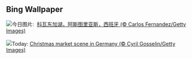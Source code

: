 ## Bing Wallpaper
![](https://www.bing.com/th?id=OHR.CovadongaWinter_ZH-CN2873340163_UHD.jpg&w=1000)今日图片: &nbsp;[科瓦东加湖，阿斯图里亚斯，西班牙 (© Carlos Fernandez/Getty Images)](https://www.bing.com/th?id=OHR.CovadongaWinter_ZH-CN2873340163_UHD.jpg)
<br><br/>
![](https://www.bing.com/th?id=OHR.SantaSnowglobe_EN-US0704281966_UHD.jpg&w=1000)Today: [Christmas market scene in Germany (© Cyril Gosselin/Getty Images)](https://www.bing.com/th?id=OHR.SantaSnowglobe_EN-US0704281966_UHD.jpg)
<br><br/>
